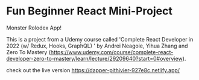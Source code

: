 # Fun Beginner React Mini-Project

Monster Rolodex App!

This is a project from a Udemy course called 'Complete React Developer in 2022 (w/ Redux, Hooks, GraphQL)
' by Andrei Neagoie, Yihua Zhang and Zero To Mastery (https://www.udemy.com/course/complete-react-developer-zero-to-mastery/learn/lecture/29209640?start=0#overview).

check out the live version https://dapper-pithivier-927e8c.netlify.app/
